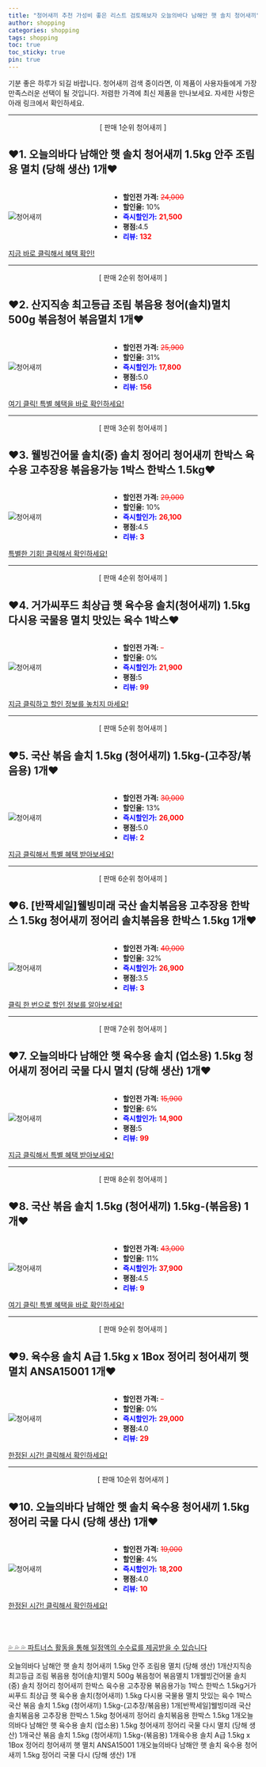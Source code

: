 ```yaml
---
title: "청어새끼 추천 가성비 좋은 리스트 검토해보자 오늘의바다 남해안 햇 솔치 청어새끼"
author: shopping
categories: shopping
tags: shopping
toc: true
toc_sticky: true
pin: true
---
```

기분 좋은 하루가 되길 바랍니다. 청어새끼 검색 중이라면, 이 제품이 사용자들에게 가장 만족스러운 선택이 될 것입니다. 저렴한 가격에 최신 제품을 만나보세요. 자세한 사항은 아래 링크에서 확인하세요.

---
<p class="toplist" style="margin: 0 auto; display: block; width: fit-content;">[ 판매 1순위 청어새끼 ]</p>

<h2><strong>❤️1. 오늘의바다 남해안 햇 솔치 청어새끼 1.5kg 안주 조림용 멸치 (당해 생산) 1개❤️</strong></h2>

<div style="display: flex; align-items: center;">
    <div style="flex: 0.4;">
        <img src="https://thumbnail6.coupangcdn.com/thumbnails/remote/230x230ex/image/vendor_inventory/7d90/72684f52bf9a2bfd4d011abc76be43a5ef12bfab756c3c5d9331ab3484fa.jpg" alt="청어새끼" style="max-width: 100%;">
    </div>
    <div style="flex: 0.6; margin-left: 10px;">
        <ul>
            <li><strong>할인전 가격:</strong> <del style="color: red;">24,000</del></li>
            <li><strong>할인율:</strong> 10%</li>
            <li><span style='color:blue'><strong>즉시할인가:</strong></span> <span style='color:red'><strong>21,500</strong></span></li>
            <li><strong>평점:</strong>4.5</li>
            <li><span style='color:blue'><strong>리뷰:</strong></span> <span style='color:red'><strong>132</strong></span></li>
        </ul>
    </div>
</div>
<div class="center">
    <a href="https://selin100587.github.io?lptag=AF9450613&subid=githubio&pageKey=7370913882&traceid=V0-153&itemId=19013422903&vendorItemId=86135674327" class="myButton">
        지금 바로 클릭해서 혜택 확인!
    </a>
</div>


---
<p class="toplist" style="margin: 0 auto; display: block; width: fit-content;">[ 판매 2순위 청어새끼 ]</p>

<h2><strong>❤️2. 산지직송 최고등급 조림 볶음용 청어(솔치)멸치 500g 볶음청어 볶음멸치 1개❤️</strong></h2>

<div style="display: flex; align-items: center;">
    <div style="flex: 0.4;">
        <img src="https://thumbnail7.coupangcdn.com/thumbnails/remote/230x230ex/image/vendor_inventory/cd5f/6d4d6db326908a601b1a7663b2c4408a05e8e05b7c3195a15b82e5b0bde4.jpg" alt="청어새끼" style="max-width: 100%;">
    </div>
    <div style="flex: 0.6; margin-left: 10px;">
        <ul>
            <li><strong>할인전 가격:</strong> <del style="color: red;">25,900</del></li>
            <li><strong>할인율:</strong> 31%</li>
            <li><span style='color:blue'><strong>즉시할인가:</strong></span> <span style='color:red'><strong>17,800</strong></span></li>
            <li><strong>평점:</strong>5.0</li>
            <li><span style='color:blue'><strong>리뷰:</strong></span> <span style='color:red'><strong>156</strong></span></li>
        </ul>
    </div>
</div>
<div class="center">
    <a href="https://selin100587.github.io?lptag=AF9450613&subid=githubio&pageKey=7313406269&traceid=V0-153&itemId=18740784255&vendorItemId=74431735488" class="myButton">
        여기 클릭! 특별 혜택을 바로 확인하세요!
    </a>
</div>


---
<p class="toplist" style="margin: 0 auto; display: block; width: fit-content;">[ 판매 3순위 청어새끼 ]</p>

<h2><strong>❤️3. 웰빙건어물 솔치(중) 솔치 정어리 청어새끼 한박스 육수용 고추장용 볶음용가능 1박스 한박스 1.5kg❤️</strong></h2>

<div style="display: flex; align-items: center;">
    <div style="flex: 0.4;">
        <img src="https://thumbnail9.coupangcdn.com/thumbnails/remote/230x230ex/image/vendor_inventory/611d/a2ade882b64a889ba07bf740c5178bf230f8f53f76f2d736785e7ed06b9d.jpg" alt="청어새끼" style="max-width: 100%;">
    </div>
    <div style="flex: 0.6; margin-left: 10px;">
        <ul>
            <li><strong>할인전 가격:</strong> <del style="color: red;">29,000</del></li>
            <li><strong>할인율:</strong> 10%</li>
            <li><span style='color:blue'><strong>즉시할인가:</strong></span> <span style='color:red'><strong>26,100</strong></span></li>
            <li><strong>평점:</strong>4.5</li>
            <li><span style='color:blue'><strong>리뷰:</strong></span> <span style='color:red'><strong>3</strong></span></li>
        </ul>
    </div>
</div>
<div class="center">
    <a href="https://selin100587.github.io?lptag=AF9450613&subid=githubio&pageKey=7654689678&traceid=V0-153&itemId=20376978011&vendorItemId=87460439149" class="myButton">
        특별한 기회! 클릭해서 확인하세요!
    </a>
</div>


---
<p class="toplist" style="margin: 0 auto; display: block; width: fit-content;">[ 판매 4순위 청어새끼 ]</p>

<h2><strong>❤️4. 거가씨푸드 최상급 햇 육수용 솔치(청어새끼) 1.5kg 다시용 국물용 멸치 맛있는 육수 1박스❤️</strong></h2>

<div style="display: flex; align-items: center;">
    <div style="flex: 0.4;">
        <img src="https://thumbnail7.coupangcdn.com/thumbnails/remote/230x230ex/image/vendor_inventory/42b9/5f4c1bfefdfa546ee6f939a91133063673b9b414d55882d8579dadb84850.jpg" alt="청어새끼" style="max-width: 100%;">
    </div>
    <div style="flex: 0.6; margin-left: 10px;">
        <ul>
            <li><strong>할인전 가격:</strong> <del style="color: red;">-</del></li>
            <li><strong>할인율:</strong> 0%</li>
            <li><span style='color:blue'><strong>즉시할인가:</strong></span> <span style='color:red'><strong>21,900</strong></span></li>
            <li><strong>평점:</strong>5</li>
            <li><span style='color:blue'><strong>리뷰:</strong></span> <span style='color:red'><strong>99</strong></span></li>
        </ul>
    </div>
</div>
<div class="center">
    <a href="https://selin100587.github.io?lptag=AF9450613&subid=githubio&pageKey=8238278283&traceid=V0-153&itemId=23710829525&vendorItemId=90735796244" class="myButton">
        지금 클릭하고 할인 정보를 놓치지 마세요!
    </a>
</div>


---
<p class="toplist" style="margin: 0 auto; display: block; width: fit-content;">[ 판매 5순위 청어새끼 ]</p>

<h2><strong>❤️5. 국산 볶음 솔치 1.5kg (청어새끼) 1.5kg-(고추장/볶음용) 1개❤️</strong></h2>

<div style="display: flex; align-items: center;">
    <div style="flex: 0.4;">
        <img src="https://thumbnail8.coupangcdn.com/thumbnails/remote/230x230ex/image/vendor_inventory/7658/5941bf9aa9ad8a50f64b022a46439b55a19d1bececdf554c55e0b6ce416e.jpg" alt="청어새끼" style="max-width: 100%;">
    </div>
    <div style="flex: 0.6; margin-left: 10px;">
        <ul>
            <li><strong>할인전 가격:</strong> <del style="color: red;">30,000</del></li>
            <li><strong>할인율:</strong> 13%</li>
            <li><span style='color:blue'><strong>즉시할인가:</strong></span> <span style='color:red'><strong>26,000</strong></span></li>
            <li><strong>평점:</strong>5.0</li>
            <li><span style='color:blue'><strong>리뷰:</strong></span> <span style='color:red'><strong>2</strong></span></li>
        </ul>
    </div>
</div>
<div class="center">
    <a href="https://selin100587.github.io?lptag=AF9450613&subid=githubio&pageKey=8248584110&traceid=V0-153&itemId=19097565892&vendorItemId=86218328158" class="myButton">
        지금 클릭해서 특별 혜택 받아보세요!
    </a>
</div>


---
<p class="toplist" style="margin: 0 auto; display: block; width: fit-content;">[ 판매 6순위 청어새끼 ]</p>

<h2><strong>❤️6. [반짝세일]웰빙미래 국산 솔치볶음용 고추장용 한박스 1.5kg 청어새끼 정어리 솔치볶음용 한박스 1.5kg 1개❤️</strong></h2>

<div style="display: flex; align-items: center;">
    <div style="flex: 0.4;">
        <img src="https://thumbnail9.coupangcdn.com/thumbnails/remote/230x230ex/image/vendor_inventory/6fcf/d94e1511b9cb94154af2ae2bd591c5e04651a904d2ff0818490ca7a5db4e.jpg" alt="청어새끼" style="max-width: 100%;">
    </div>
    <div style="flex: 0.6; margin-left: 10px;">
        <ul>
            <li><strong>할인전 가격:</strong> <del style="color: red;">40,000</del></li>
            <li><strong>할인율:</strong> 32%</li>
            <li><span style='color:blue'><strong>즉시할인가:</strong></span> <span style='color:red'><strong>26,900</strong></span></li>
            <li><strong>평점:</strong>3.5</li>
            <li><span style='color:blue'><strong>리뷰:</strong></span> <span style='color:red'><strong>3</strong></span></li>
        </ul>
    </div>
</div>
<div class="center">
    <a href="https://selin100587.github.io?lptag=AF9450613&subid=githubio&pageKey=7492639165&traceid=V0-153&itemId=19595588121&vendorItemId=85956820928" class="myButton">
        클릭 한 번으로 할인 정보를 알아보세요!
    </a>
</div>


---
<p class="toplist" style="margin: 0 auto; display: block; width: fit-content;">[ 판매 7순위 청어새끼 ]</p>

<h2><strong>❤️7. 오늘의바다 남해안 햇 육수용 솔치 (업소용) 1.5kg 청어새끼 정어리 국물 다시 멸치 (당해 생산) 1개❤️</strong></h2>

<div style="display: flex; align-items: center;">
    <div style="flex: 0.4;">
        <img src="https://thumbnail7.coupangcdn.com/thumbnails/remote/230x230ex/image/vendor_inventory/1515/9049cdcf71d1790ee7c80da688696dffb40e3573b0e89d2827611dc8bb0e.JPG" alt="청어새끼" style="max-width: 100%;">
    </div>
    <div style="flex: 0.6; margin-left: 10px;">
        <ul>
            <li><strong>할인전 가격:</strong> <del style="color: red;">15,900</del></li>
            <li><strong>할인율:</strong> 6%</li>
            <li><span style='color:blue'><strong>즉시할인가:</strong></span> <span style='color:red'><strong>14,900</strong></span></li>
            <li><strong>평점:</strong>5</li>
            <li><span style='color:blue'><strong>리뷰:</strong></span> <span style='color:red'><strong>99</strong></span></li>
        </ul>
    </div>
</div>
<div class="center">
    <a href="https://selin100587.github.io?lptag=AF9450613&subid=githubio&pageKey=7583770725&traceid=V0-153&itemId=20025015663&vendorItemId=87121684353" class="myButton">
        지금 클릭해서 특별 혜택 받아보세요!
    </a>
</div>


---
<p class="toplist" style="margin: 0 auto; display: block; width: fit-content;">[ 판매 8순위 청어새끼 ]</p>

<h2><strong>❤️8. 국산 볶음 솔치 1.5kg (청어새끼) 1.5kg-(볶음용) 1개❤️</strong></h2>

<div style="display: flex; align-items: center;">
    <div style="flex: 0.4;">
        <img src="https://thumbnail8.coupangcdn.com/thumbnails/remote/230x230ex/image/vendor_inventory/7658/5941bf9aa9ad8a50f64b022a46439b55a19d1bececdf554c55e0b6ce416e.jpg" alt="청어새끼" style="max-width: 100%;">
    </div>
    <div style="flex: 0.6; margin-left: 10px;">
        <ul>
            <li><strong>할인전 가격:</strong> <del style="color: red;">43,000</del></li>
            <li><strong>할인율:</strong> 11%</li>
            <li><span style='color:blue'><strong>즉시할인가:</strong></span> <span style='color:red'><strong>37,900</strong></span></li>
            <li><strong>평점:</strong>4.5</li>
            <li><span style='color:blue'><strong>리뷰:</strong></span> <span style='color:red'><strong>9</strong></span></li>
        </ul>
    </div>
</div>
<div class="center">
    <a href="https://selin100587.github.io?lptag=AF9450613&subid=githubio&pageKey=7388450791&traceid=V0-153&itemId=19097565917&vendorItemId=85848244379" class="myButton">
        여기 클릭! 특별 혜택을 바로 확인하세요!
    </a>
</div>


---
<p class="toplist" style="margin: 0 auto; display: block; width: fit-content;">[ 판매 9순위 청어새끼 ]</p>

<h2><strong>❤️9. 육수용 솔치 A급 1.5kg x 1Box 정어리 청어새끼 햇 멸치 ANSA15001 1개❤️</strong></h2>

<div style="display: flex; align-items: center;">
    <div style="flex: 0.4;">
        <img src="https://thumbnail9.coupangcdn.com/thumbnails/remote/230x230ex/image/vendor_inventory/5c74/53e8a38e0ad1f4da5d2306c631a1038e9574fc53fa6e07fcc3b28944da72.jpg" alt="청어새끼" style="max-width: 100%;">
    </div>
    <div style="flex: 0.6; margin-left: 10px;">
        <ul>
            <li><strong>할인전 가격:</strong> <del style="color: red;">-</del></li>
            <li><strong>할인율:</strong> 0%</li>
            <li><span style='color:blue'><strong>즉시할인가:</strong></span> <span style='color:red'><strong>29,000</strong></span></li>
            <li><strong>평점:</strong>4.0</li>
            <li><span style='color:blue'><strong>리뷰:</strong></span> <span style='color:red'><strong>29</strong></span></li>
        </ul>
    </div>
</div>
<div class="center">
    <a href="https://selin100587.github.io?lptag=AF9450613&subid=githubio&pageKey=7460785087&traceid=V0-153&itemId=23392915119&vendorItemId=90420231526" class="myButton">
        한정된 시간! 클릭해서 확인하세요!
    </a>
</div>


---
<p class="toplist" style="margin: 0 auto; display: block; width: fit-content;">[ 판매 10순위 청어새끼 ]</p>

<h2><strong>❤️10. 오늘의바다 남해안 햇 솔치 육수용 청어새끼 1.5kg 정어리 국물 다시 (당해 생산) 1개❤️</strong></h2>

<div style="display: flex; align-items: center;">
    <div style="flex: 0.4;">
        <img src="https://thumbnail6.coupangcdn.com/thumbnails/remote/230x230ex/image/vendor_inventory/af64/8bcd15e07b7e2e208ca7a64c603b0f579beca44c9a723749e0880e5ba5b8.JPG" alt="청어새끼" style="max-width: 100%;">
    </div>
    <div style="flex: 0.6; margin-left: 10px;">
        <ul>
            <li><strong>할인전 가격:</strong> <del style="color: red;">19,000</del></li>
            <li><strong>할인율:</strong> 4%</li>
            <li><span style='color:blue'><strong>즉시할인가:</strong></span> <span style='color:red'><strong>18,200</strong></span></li>
            <li><strong>평점:</strong>4.0</li>
            <li><span style='color:blue'><strong>리뷰:</strong></span> <span style='color:red'><strong>10</strong></span></li>
        </ul>
    </div>
</div>
<div class="center">
    <a href="https://selin100587.github.io?lptag=AF9450613&subid=githubio&pageKey=7455661665&traceid=V0-153&itemId=19420873398&vendorItemId=86532373096" class="myButton">
        한정된 시간! 클릭해서 확인하세요!
    </a>
</div>

<br><br><br>[💦 💦 💦 파트너스 활동을 통해 일정액의 수수료를 제공받을 수 있습니다](https://link.coupang.com/a/bcpT2c)<br><br>오늘의바다 남해안 햇 솔치 청어새끼 1.5kg 안주 조림용 멸치 (당해 생산) 1개산지직송 최고등급 조림 볶음용 청어(솔치)멸치 500g 볶음청어 볶음멸치 1개웰빙건어물 솔치(중) 솔치 정어리 청어새끼 한박스 육수용 고추장용 볶음용가능 1박스 한박스 1.5kg거가씨푸드 최상급 햇 육수용 솔치(청어새끼) 1.5kg 다시용 국물용 멸치 맛있는 육수 1박스국산 볶음 솔치 1.5kg (청어새끼) 1.5kg-(고추장/볶음용) 1개[반짝세일]웰빙미래 국산 솔치볶음용 고추장용 한박스 1.5kg 청어새끼 정어리 솔치볶음용 한박스 1.5kg 1개오늘의바다 남해안 햇 육수용 솔치 (업소용) 1.5kg 청어새끼 정어리 국물 다시 멸치 (당해 생산) 1개국산 볶음 솔치 1.5kg (청어새끼) 1.5kg-(볶음용) 1개육수용 솔치 A급 1.5kg x 1Box 정어리 청어새끼 햇 멸치 ANSA15001 1개오늘의바다 남해안 햇 솔치 육수용 청어새끼 1.5kg 정어리 국물 다시 (당해 생산) 1개